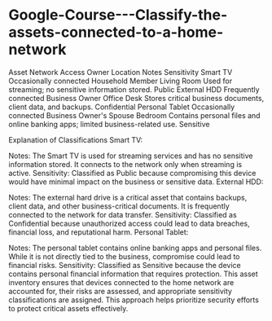 # Google-Course---Classify-the-assets-connected-to-a-home-network

Asset	Network Access	Owner	Location	Notes	Sensitivity
Smart TV	Occasionally connected	Household Member	Living Room	Used for streaming; no sensitive information stored.	Public
External HDD	Frequently connected	Business Owner	Office Desk	Stores critical business documents, client data, and backups.	Confidential
Personal Tablet	Occasionally connected	Business Owner's Spouse	Bedroom	Contains personal files and online banking apps; limited business-related use.	Sensitive


Explanation of Classifications
Smart TV:

Notes: The Smart TV is used for streaming services and has no sensitive information stored. It connects to the network only when streaming is active.
Sensitivity: Classified as Public because compromising this device would have minimal impact on the business or sensitive data.
External HDD:

Notes: The external hard drive is a critical asset that contains backups, client data, and other business-critical documents. It is frequently connected to the network for data transfer.
Sensitivity: Classified as Confidential because unauthorized access could lead to data breaches, financial loss, and reputational harm.
Personal Tablet:

Notes: The personal tablet contains online banking apps and personal files. While it is not directly tied to the business, compromise could lead to financial risks.
Sensitivity: Classified as Sensitive because the device contains personal financial information that requires protection.
This asset inventory ensures that devices connected to the home network are accounted for, their risks are assessed, and appropriate sensitivity classifications are assigned. This approach helps prioritize security efforts to protect critical assets effectively.

